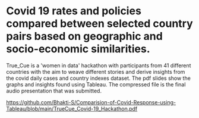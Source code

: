 # Covid 19 rates and policies compared between selected country pairs based on geographic and socio-economic similarities. 

True_Cue is a 'women in data' hackathon with participants from 41 different countries with the aim to weave different stories and derive insights from the covid daily cases and country indexes dataset.
The pdf slides show the graphs and insights found using Tableau.
The compressed file is the final audio presentation that was submitted. 

https://github.com/Bhakti-S/Comparision-of-Covid-Response-using-Tableau/blob/main/TrueCue_Covid-19_Hackathon.pdf
